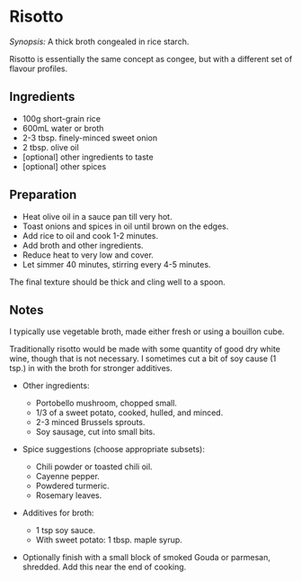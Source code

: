 # Risotto

*Synopsis:* A thick broth congealed in rice starch.

Risotto is essentially the same concept as congee, but with a different set of
flavour profiles.

<!-- Images should be 400px wide -->
<!-- TODO: ![image](../img/recipe-title.jpg) -->

## Ingredients

-  100g short-grain rice
-  600mL water or broth
-  2-3 tbsp. finely-minced sweet onion
-  2 tbsp. olive oil
-  [optional] other ingredients to taste
-  [optional] other spices

## Preparation

-  Heat olive oil in a sauce pan till very hot.
-  Toast onions and spices in oil until brown on the edges.
-  Add rice to oil and cook 1-2 minutes.
-  Add broth and other ingredients.
-  Reduce heat to very low and cover.
-  Let simmer 40 minutes, stirring every 4-5 minutes.

The final texture should be thick and cling well to a spoon.

## Notes

I typically use vegetable broth, made either fresh or using a bouillon cube.

Traditionally risotto would be made with some quantity of good dry white wine,
though that is not necessary. I sometimes cut a bit of soy cause (1 tsp.)  in
with the broth for stronger additives.

*  Other ingredients:
   - Portobello mushroom, chopped small.
   - 1/3 of a sweet potato, cooked, hulled, and minced.
   - 2-3 minced Brussels sprouts.
   - Soy sausage, cut into small bits.

*  Spice suggestions (choose appropriate subsets):
   - Chili powder or toasted chili oil.
   - Cayenne pepper.
   - Powdered turmeric.
   - Rosemary leaves.

*  Additives for broth:
   - 1 tsp soy sauce.
   - With sweet potato: 1 tbsp. maple syrup.

*  Optionally finish with a small block of smoked Gouda or parmesan, shredded.
   Add this near the end of cooking.
